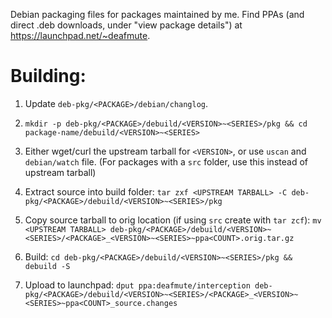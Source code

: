 Debian packaging files for packages maintained by me. Find PPAs (and direct .deb downloads, under "view package details") at https://launchpad.net/~deafmute. 

# Building: 

1. Update `deb-pkg/<PACKAGE>/debian/changlog`.

2. `mkdir -p deb-pkg/<PACKAGE>/debuild/<VERSION>~<SERIES>/pkg && cd package-name/debuild/<VERSION>~<SERIES>`

3. Either wget/curl the upstream tarball for `<VERSION>`, or use `uscan` and `debian/watch` file.
     (For packages with a `src` folder, use this instead of upstream tarball)

4. Extract source into build folder: `tar zxf <UPSTREAM TARBALL> -C deb-pkg/<PACKAGE>/debuild/<VERSION>~<SERIES>/pkg` 

5. Copy source tarball to orig location (if using `src` create with `tar zcf`): `mv <UPSTREAM TARBALL> deb-pkg/<PACKAGE>/debuild/<VERSION>~<SERIES>/<PACKAGE>_<VERSION>~<SERIES>~ppa<COUNT>.orig.tar.gz`

6. Build: `cd deb-pkg/<PACKAGE>/debuild/<VERSION>~<SERIES>/pkg && debuild -S`

7. Upload to launchpad: `dput ppa:deafmute/interception deb-pkg/<PACKAGE>/debuild/<VERSION>~<SERIES>/<PACKAGE>_<VERSION>~<SERIES>~ppa<COUNT>_source.changes`
